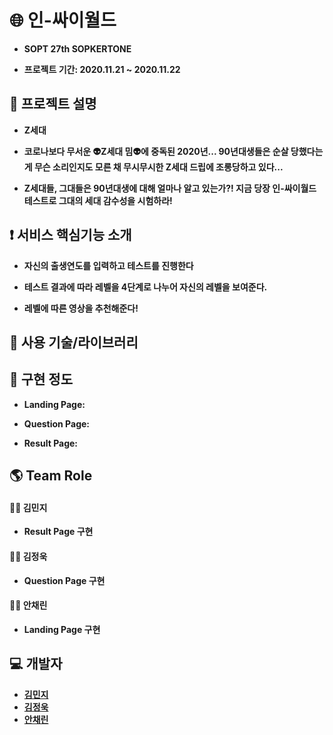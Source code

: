 # 🌐 인-싸이월드

* <b> SOPT 27th SOPKERTONE

* 프로젝트 기간: 2020.11.21 ~ 2020.11.22

## :bookmark_tabs: 프로젝트 설명

* Z세대 

* 코로나보다 무서운 👽Z세대 밈👽에 중독된 2020년...
90년대생들은 순살 당했다는게 무슨 소리인지도 
모른 채 무시무시한 Z세대 드립에 조롱당하고 있다...

* Z세대들, 그대들은 90년대생에 대해 얼마나 알고 있는가?!
지금 당장 인-싸이월드 테스트로 그대의 세대 감수성을 시험하라! 

## :exclamation: 서비스 핵심기능 소개

* 자신의 출생연도를 입력하고 테스트를 진행한다

* 테스트 결과에 따라 레벨을 4단계로 나누어 자신의 레벨을 보여준다.

* 레벨에 따른 영상을 추천해준다!

## :closed_book: 사용 기술/라이브러리

## :muscle: 구현 정도

* Landing Page: 

* Question Page: 

* Result Page:


## :earth_americas: Team Role 

#### :surfing_woman: 김민지
 
* Result Page 구현

#### :surfing_man: 김정욱

* Question Page 구현

#### :surfing_woman: 안채린

* Landing Page 구현

## :computer: 개발자

* [김민지](https://github.com/neity16)
* [김정욱](https://github.com/camel-man-ims)
* [안채린](https://github.com/100sun)
